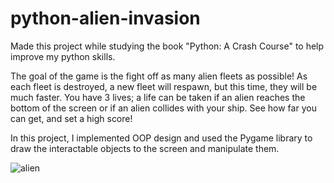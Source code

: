 # python-alien-invasion
Made this project while studying the book "Python: A Crash Course" to help improve my python skills.

The goal of the game is the fight off as many alien fleets as possible! As each fleet is destroyed, a new fleet will respawn, but this time, they will be much faster. You have 3 lives; a life can be taken if an alien reaches the bottom of the screen or if an alien collides with your ship. See how far you can get, and set a high score!

In this project, I implemented OOP design and used the Pygame library to draw the interactable objects to the screen and manipulate them.                                                                                                                                                                                                                                                                                      






![alien](https://user-images.githubusercontent.com/45768739/54247097-a95b5980-4505-11e9-8428-ad71f3b407b8.gif)
